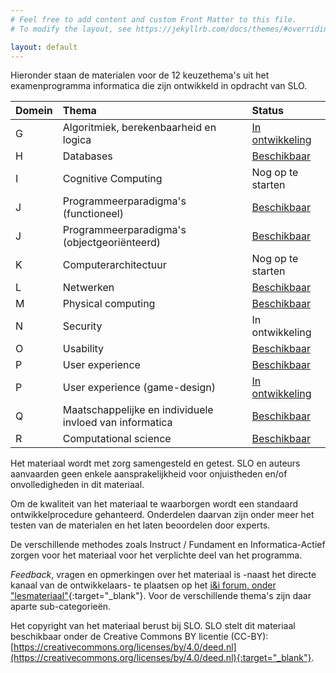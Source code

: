 ```yaml
---
# Feel free to add content and custom Front Matter to this file.
# To modify the layout, see https://jekyllrb.com/docs/themes/#overriding-theme-defaults

layout: default
---
```

Hieronder staan de materialen voor de 12 keuzethema's uit het examenprogramma informatica die zijn ontwikkeld in opdracht van SLO.  


| Domein | Thema | Status
| :---   | :---  | :---
| G | Algoritmiek, berekenbaarheid en logica | [In ontwikkeling](themas/g-algoritmiek)
| H | Databases | [Beschikbaar](themas/h-databases)
| I | Cognitive Computing| Nog op te starten
| J | Programmeerparadigma's (functioneel)| [Beschikbaar](themas/j-programmeerparadigmas)
| J | Programmeerparadigma's (objectgeoriënteerd) | [Beschikbaar](themas/oo-games)
| K | Computerarchitectuur | Nog op te starten
| L | Netwerken | [Beschikbaar](themas/l-netwerken)
| M | Physical computing | [Beschikbaar](themas/m-physical-computing)
| N | Security | In ontwikkeling
| O | Usability | [Beschikbaar](themas/o-usability)
| P | User experience | [Beschikbaar](themas/p-user-experience)
| P | User experience (game-design)|  [In ontwikkeling](themas/gamedesign)
| Q | Maatschappelijke en individuele invloed van informatica | [Beschikbaar](themas/q-maatschappij-individu)
| R | Computational science |[Beschikbaar](themas/r-computational-science)

Het materiaal wordt met zorg samengesteld en getest. SLO en auteurs aanvaarden geen enkele aansprakelijkheid voor onjuistheden en/of onvolledigheden in dit materiaal.

Om de kwaliteit van het materiaal te waarborgen wordt een standaard ontwikkelprocedure gehanteerd. Onderdelen daarvan zijn onder meer het testen van de materialen en het laten beoordelen door experts.

De verschillende methodes zoals Instruct / Fundament en Informatica-Actief zorgen voor het materiaal voor het verplichte deel van het programma.

*Feedback*, vragen en opmerkingen over het materiaal is -naast het directe kanaal van de ontwikkelaars- te plaatsen op het [i&i forum, onder "lesmateriaal"](https://ieni-forum.infvo.nl/c/lesmateriaal){:target="_blank"}.
Voor de verschillende thema's zijn daar aparte sub-categorieën.

Het copyright van het materiaal berust bij SLO.
SLO stelt dit materiaal beschikbaar onder de Creative Commons BY licentie (CC-BY): [https://creativecommons.org/licenses/by/4.0/deed.nl](https://creativecommons.org/licenses/by/4.0/deed.nl){:target="_blank"}.
